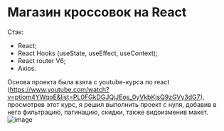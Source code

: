 # Магазин кроссовок на React
Стэк: 
+ React;
+ React Hooks (useState, useEffect, useContext);
+ React router V6;
+ Axios.

Основа проекта была взята с youtube-курса по react (https://www.youtube.com/watch?v=ptiom4YWqoE&list=PL0FGkDGJQjJEos_0yVkbKjsQ9zGVy3dG7),
просмотрев этот курс, я решил выполнить проект с нуля, добавив в него фильтрацию, пагинацию, скидки, также видоизменив макет.
![image](https://user-images.githubusercontent.com/91759945/172437437-427503fd-08d6-43f5-b1de-e06b2cc911f4.png)

